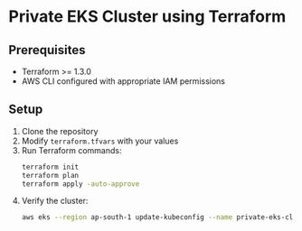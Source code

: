 # Private EKS Cluster using Terraform
## Prerequisites
- Terraform >= 1.3.0
- AWS CLI configured with appropriate IAM permissions
## Setup
1. Clone the repository
2. Modify `terraform.tfvars` with your values
3. Run Terraform commands:
   ```sh
   terraform init
   terraform plan
   terraform apply -auto-approve
   ```
4. Verify the cluster:
   ```sh
   aws eks --region ap-south-1 update-kubeconfig --name private-eks-cluster

